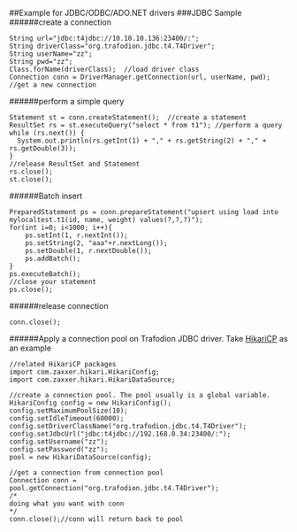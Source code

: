 ##Example for JDBC/ODBC/ADO.NET drivers
###JDBC Sample
######create a connection
```
String url="jdbc:t4jdbc://10.10.10.136:23400/:";    
String driverClass="org.trafodion.jdbc.t4.T4Driver";
String userName="zz";
String pwd="zz";
Class.forName(driverClass);  //load driver class
Connection conn = DriverManager.getConnection(url, userName, pwd); //get a new connection
```
######perform a simple query
```
Statement st = conn.createStatement();  //create a statement
ResultSet rs = st.executeQuery("select * from t1"); //perform a query
while (rs.next()) {  
  System.out.println(rs.getInt(1) + "," + rs.getString(2) + "," + rs.getDouble(3));  
}
//release ResultSet and Statement
rs.close();  
st.close();  

```
######Batch insert
```
PreparedStatement ps = conn.prepareStatement("upsert using load into mylocaltest.t1(id, name, weight) values(?,?,?)");
for(int i=0; i<1000; i++){
	ps.setInt(1, r.nextInt());
	ps.setString(2, "aaa"+r.nextLong());
	ps.setDouble(1, r.nextDouble());
	ps.addBatch();
}
ps.executeBatch();
//close your statement
ps.close();
```
######release connection
```
conn.close();
```
######Apply a connection pool on Trafodion JDBC driver. Take [HikariCP](https://github.com/brettwooldridge/HikariCP) as an example
```
//related HikariCP packages
import com.zaxxer.hikari.HikariConfig;
import com.zaxxer.hikari.HikariDataSource;

//create a connection pool. The pool usually is a global variable.
HikariConfig config = new HikariConfig();
config.setMaximumPoolSize(10);
config.setIdleTimeout(60000);
config.setDriverClassName("org.trafodion.jdbc.t4.T4Driver");
config.setJdbcUrl("jdbc:t4jdbc://192.168.0.34:23400/:");
config.setUsername("zz");
config.setPassword("zz");
pool = new HikariDataSource(config);

//get a connection from connection pool
Connection conn = pool.getConnection("org.trafodion.jdbc.t4.T4Driver");
/*
doing what you want with conn
*/
conn.close();//conn will return back to pool
```
